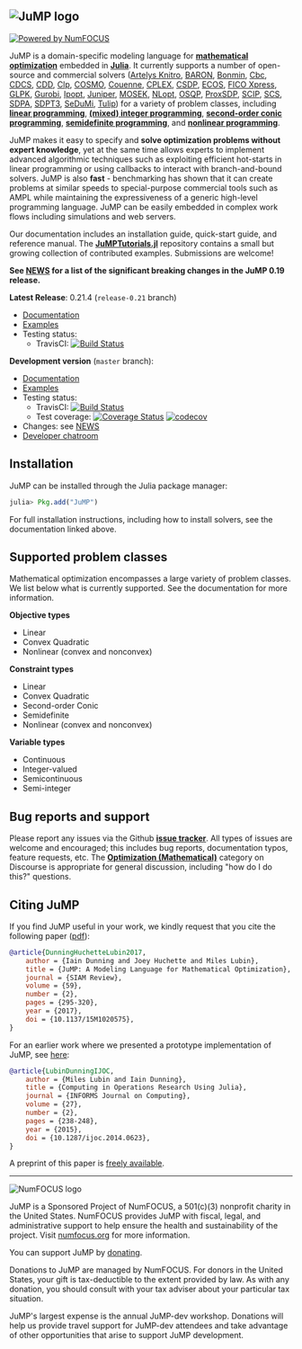 ![JuMP logo](https://www.juliaopt.org/images/jump-logo-with-text.svg "JuMP logo")
---

[![Powered by NumFOCUS](https://img.shields.io/badge/powered%20by-NumFOCUS-orange.svg?style=flat&colorA=E1523D&colorB=007D8A)](http://numfocus.org)

JuMP is a domain-specific modeling language for **[mathematical optimization]**
embedded in **[Julia]**. It currently supports a number of open-source and
commercial solvers ([Artelys Knitro], [BARON], [Bonmin], [Cbc], [CDCS], [CDD],
[Clp], [COSMO], [Couenne], [CPLEX], [CSDP], [ECOS], [FICO Xpress], [GLPK],
[Gurobi], [Ipopt], [Juniper], [MOSEK], [NLopt], [OSQP], [ProxSDP], [SCIP],
[SCS], [SDPA], [SDPT3], [SeDuMi], [Tulip]) for a variety of problem classes, including
**[linear programming]**, **[(mixed) integer programming]**,
**[second-order conic programming]**, **[semidefinite programming]**, and **[nonlinear programming]**.

[mathematical optimization]: http://en.wikipedia.org/wiki/Mathematical_optimization
[Julia]: http://julialang.org/
[Artelys Knitro]: http://artelys.com/en/optimization-tools/knitro
[BARON]: http://archimedes.cheme.cmu.edu/?q=baron
[Bonmin]: https://projects.coin-or.org/Bonmin
[Cbc]: https://github.com/coin-or/Cbc
[CDCS]: https://github.com/oxfordcontrol/CDCS
[CDD]: https://github.com/cddlib/cddlib
[Clp]: https://github.com/coin-or/Clp
[COSMO]: https://github.com/oxfordcontrol/COSMO.jl
[Couenne]: https://projects.coin-or.org/Couenne
[CPLEX]: http://www-01.ibm.com/software/commerce/optimization/cplex-optimizer/
[CSDP]: https://projects.coin-or.org/Csdp/
[ECOS]: https://github.com/ifa-ethz/ecos
[FICO Xpress]: http://www.fico.com/en/products/fico-xpress-optimization-suite
[GLPK]: http://www.gnu.org/software/glpk/
[Gurobi]: http://www.gurobi.com/
[Ipopt]: https://github.com/coin-or/Ipopt
[Juniper]: https://github.com/lanl-ansi/Juniper.jl
[MOSEK]: http://mosek.com/
[NLopt]: http://ab-initio.mit.edu/wiki/index.php/NLopt
[OSQP]: https://osqp.org/
[ProxSDP]: https://github.com/mariohsouto/ProxSDP.jl
[SCIP]: https://scip.zib.de/
[SCS]: https://github.com/cvxgrp/scs
[SDPA]: http://sdpa.sourceforge.net/
[SDPT3]: https://blog.nus.edu.sg/mattohkc/softwares/sdpt3/
[SeDuMi]: http://sedumi.ie.lehigh.edu/
[Tulip]: https://github.com/ds4dm/Tulip.jl
[linear programming]: http://en.wikipedia.org/wiki/Linear_programming
[(mixed) integer programming]: http://en.wikipedia.org/wiki/Integer_programming
[second-order conic programming]: http://en.wikipedia.org/wiki/Second-order_cone_programming
[semidefinite programming]: https://en.wikipedia.org/wiki/Semidefinite_programming
[nonlinear programming]: http://en.wikipedia.org/wiki/Nonlinear_programming

JuMP makes it easy to specify and **solve optimization problems without expert knowledge**, yet at the same time allows experts to implement advanced algorithmic techniques such as exploiting efficient hot-starts in linear programming or using callbacks to interact with branch-and-bound solvers. JuMP is also **fast** - benchmarking has shown that it can create problems at similar speeds to special-purpose commercial tools such as AMPL while maintaining the expressiveness of a generic high-level programming language. JuMP can be easily embedded in complex work flows including simulations and web servers.

Our documentation includes an installation guide, quick-start guide, and reference manual. The **[JuMPTutorials.jl]** repository contains a small but growing collection of contributed examples. Submissions are welcome!

[JuMPTutorials.jl]: https://github.com/JuliaOpt/JuMPTutorials.jl

**See [NEWS](https://github.com/jump-dev/JuMP.jl/tree/master/NEWS.md) for
a list of the significant breaking changes in the JuMP 0.19 release.**

**Latest Release**: 0.21.4 (`release-0.21` branch)
  * [Documentation](http://jump.dev/JuMP.jl/v0.21.4/)
  * [Examples](https://github.com/jump-dev/JuMP.jl/tree/release-0.21/examples)
  * Testing status:
    * TravisCI: [![Build Status](https://travis-ci.org/jump-dev/JuMP.jl.svg?branch=release-0.21)](https://travis-ci.org/JuliaOpt/JuMP.jl)


**Development version** (`master` branch):
  * [Documentation](http://jump.dev/JuMP.jl/dev/)
  * [Examples](https://github.com/jump-dev/JuMP.jl/tree/master/examples)
  * Testing status:
    * TravisCI: [![Build Status](https://travis-ci.org/jump-dev/JuMP.jl.svg?branch=master)](https://travis-ci.org/JuliaOpt/JuMP.jl)
    * Test coverage:
      [![Coverage Status](https://coveralls.io/repos/jump-dev/JuMP.jl/badge.svg?branch=master)](https://coveralls.io/r/jump-dev/JuMP.jl?branch=master)
      [![codecov](https://codecov.io/gh/jump-dev/JuMP.jl/branch/master/graph/badge.svg)](https://codecov.io/gh/JuliaOpt/JuMP.jl)
  * Changes: see [NEWS](https://github.com/jump-dev/JuMP.jl/tree/master/NEWS.md)
  * [Developer chatroom](https://gitter.im/JuliaOpt/JuMP-dev)


## Installation

JuMP can be installed through the Julia package manager:

```julia
julia> Pkg.add("JuMP")
```

For full installation instructions, including how to install solvers, see the documentation linked above.


## Supported problem classes

Mathematical optimization encompasses a large variety of problem classes.
We list below what is currently supported. See the documentation for more information.

**Objective types**

* Linear
* Convex Quadratic
* Nonlinear (convex and nonconvex)

**Constraint types**

* Linear
* Convex Quadratic
* Second-order Conic
* Semidefinite
* Nonlinear (convex and nonconvex)

**Variable types**

* Continuous
* Integer-valued
* Semicontinuous
* Semi-integer


## Bug reports and support

Please report any issues via the Github **[issue tracker]**. All types of issues are welcome and encouraged; this includes bug reports, documentation typos, feature requests, etc. The **[Optimization (Mathematical)]** category on Discourse is appropriate for general discussion, including "how do I do this?" questions.

[issue tracker]: https://github.com/jump-dev/JuMP.jl/issues
[Optimization (Mathematical)]: https://discourse.julialang.org/c/domain/opt


## Citing JuMP

If you find JuMP useful in your work, we kindly request that you cite the following paper ([pdf](https://mlubin.github.io/pdf/jump-sirev.pdf)):

```bibtex
@article{DunningHuchetteLubin2017,
    author = {Iain Dunning and Joey Huchette and Miles Lubin},
    title = {JuMP: A Modeling Language for Mathematical Optimization},
    journal = {SIAM Review},
    volume = {59},
    number = {2},
    pages = {295-320},
    year = {2017},
    doi = {10.1137/15M1020575},
}
```

For an earlier work where we presented a prototype implementation of JuMP, see [here](http://dx.doi.org/10.1287/ijoc.2014.0623):

```bibtex
@article{LubinDunningIJOC,
    author = {Miles Lubin and Iain Dunning},
    title = {Computing in Operations Research Using Julia},
    journal = {INFORMS Journal on Computing},
    volume = {27},
    number = {2},
    pages = {238-248},
    year = {2015},
    doi = {10.1287/ijoc.2014.0623},
}
```

A preprint of this paper is [freely available](http://arxiv.org/abs/1312.1431).

---

![NumFOCUS logo](http://jump.dev/JuMP.jl/dev/assets/numfocus-logo.png)

JuMP is a Sponsored Project of NumFOCUS, a 501(c)(3) nonprofit charity in the
United States. NumFOCUS provides JuMP with fiscal, legal, and administrative
support to help ensure the health and sustainability of the project. Visit
[numfocus.org](https://numfocus.org) for more information.

You can support JuMP by [donating](https://numfocus.salsalabs.org/donate-to-jump/index.html).

Donations to JuMP are managed by NumFOCUS. For donors in the United States,
your gift is tax-deductible to the extent provided by law. As with any donation,
you should consult with your tax adviser about your particular tax situation.

JuMP's largest expense is the annual JuMP-dev workshop. Donations will help us
provide travel support for JuMP-dev attendees and take advantage of other
opportunities that arise to support JuMP development.
